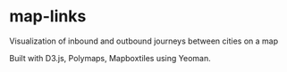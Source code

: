 map-links
=========

Visualization of inbound and outbound journeys between cities on a map

Built with D3.js, Polymaps, Mapboxtiles using Yeoman.
